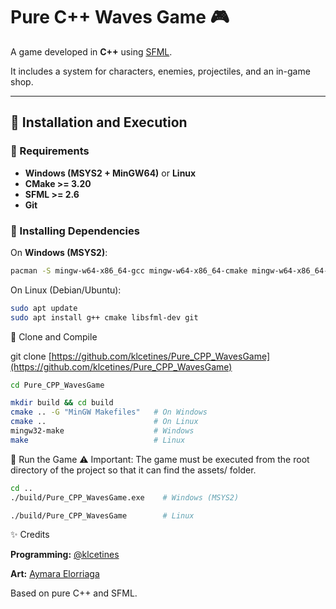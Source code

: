 # Pure C++ Waves Game 🎮

A game developed in **C++** using [SFML](https://www.sfml-dev.org/).

It includes a system for characters, enemies, projectiles, and an in-game shop.

---

## 🚀 Installation and Execution

### 🔹 Requirements
- **Windows (MSYS2 + MinGW64)** or **Linux**
- **CMake >= 3.20**
- **SFML >= 2.6**
- **Git**

### 🔹 Installing Dependencies

On **Windows (MSYS2)**:
```bash
pacman -S mingw-w64-x86_64-gcc mingw-w64-x86_64-cmake mingw-w64-x86_64-sfml git
```
On Linux (Debian/Ubuntu):
```bash
sudo apt update
sudo apt install g++ cmake libsfml-dev git
```
🔹 Clone and Compile

git clone [https://github.com/klcetines/Pure_CPP_WavesGame](https://github.com/klcetines/Pure_CPP_WavesGame)
```bash
cd Pure_CPP_WavesGame

mkdir build && cd build
cmake .. -G "MinGW Makefiles"   # On Windows
cmake ..                        # On Linux
mingw32-make                    # Windows
make                            # Linux
```
🔹 Run the Game
⚠️ Important: The game must be executed from the root directory of the project so that it can find the assets/ folder.

```bash
cd ..
./build/Pure_CPP_WavesGame.exe    # Windows (MSYS2)
```
```bash
./build/Pure_CPP_WavesGame        # Linux
```

✨ Credits

**Programming:** [@klcetines](https://www.linkedin.com/in/bernatvafo/)

**Art:** [Aymara Elorriaga](https://www.linkedin.com/in/aymara-elorriaga-criee-9b29022aa/)

Based on pure C++ and SFML.